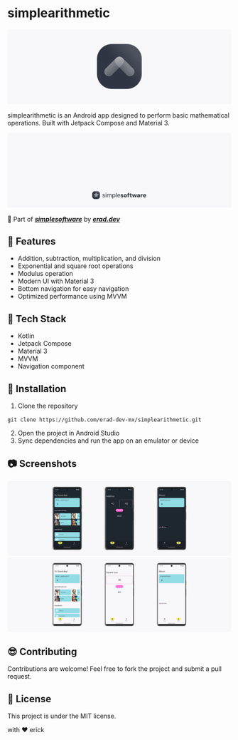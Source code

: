 # simplearithmetic

![simplearithmetic](assets/main.png)

simplearithmetic is an Android app designed to perform basic mathematical operations. Built with Jetpack Compose and Material 3.

![simplesoftware](assets/simplesoftware.png)

:rocket: Part of __*[simplesoftware](https://erad.dev/simplesoftware.html)*__ by __*[erad.dev](https://erad.dev/)*__

## :eyes: Features

- Addition, subtraction, multiplication, and division
- Exponential and square root operations
- Modulus operation
- Modern UI with Material 3
- Bottom navigation for easy navigation
- Optimized performance using MVVM

## :hammer: Tech Stack

- Kotlin
- Jetpack Compose
- Material 3
- MVVM
- Navigation component

## :running: Installation

1. Clone the repository
```
git clone https://github.com/erad-dev-mx/simplearithmetic.git
```
2. Open the project in Android Studio
3. Sync dependencies and run the app on an emulator or device

## :camera: Screenshots
![Dark Theme](assets/img1.png)
![Light Theme](assets/img2.png)

## :sunglasses: Contributing

Contributions are welcome! Feel free to fork the project and submit a pull request.

## :scroll: License
This project is under the MIT license.

with :heart: erick

